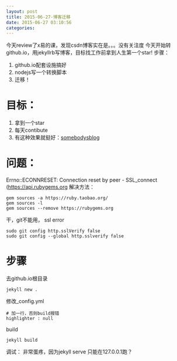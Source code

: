 ```yaml
---
layout: post
title: 2015-06-27-博客迁移
date: 2015-06-27 03:10:56
categories:
---
```

今天review了x易的课，发现csdn博客实在是。。。没有关注度
今天开始转github.io，用jekyllrb写博客，目标找工作前拿到人生第一个star!
步骤：
1. github.io配套设施搞好
2. nodejs写一个转换脚本
3. 迁移！

# 目标：
1. 拿到一个star
2. 每天contibute
3. 有这种效果就挺好：[somebodysblog](http://curtistimson.co.uk/front-end-dev/what-is-cache-busting/)

# 问题：
Errno::ECONNRESET: Connection reset by peer - SSL_connect (https://api.rubygems.org
解决方法：
```shell
gem sources -a https://ruby.taobao.org/
gem sources -l
gem sources --remove https://rubygems.org
```
干，git不能用， ssl error
```shell
sudo git config http.sslVerify false
sudo git config --global http.sslverify false
```

# 步骤
去github.io根目录
```shell
jekyll new .
```
修改_config.yml
```shell
# 加一行，否则build报错
highlighter : null
```
build 
```shell
jekyll build
```
调试： 非常蛋疼，因为jekyll serve 只能在127.0.0.1跑？